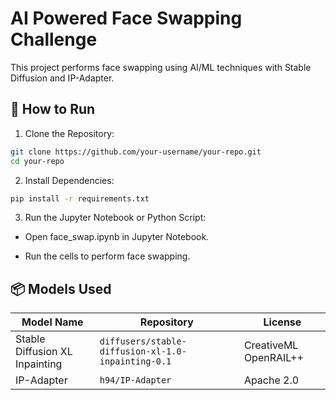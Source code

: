 # AI Powered Face Swapping Challenge
This project performs face swapping using AI/ML techniques with Stable Diffusion and IP-Adapter.

## 🚀 How to Run

1. Clone the Repository:

```bash
git clone https://github.com/your-username/your-repo.git
cd your-repo
```

2. Install Dependencies:

```bash 
pip install -r requirements.txt
```

3. Run the Jupyter Notebook or Python Script:

- Open face_swap.ipynb in Jupyter Notebook.

- Run the cells to perform face swapping.

## 📦 Models Used

| Model Name                     | Repository                                         | License               |
| ------------------------------ | -------------------------------------------------- | ----------------------|
| Stable Diffusion XL Inpainting | `diffusers/stable-diffusion-xl-1.0-inpainting-0.1` | CreativeML OpenRAIL++ |
| IP-Adapter                     | `h94/IP-Adapter`                                   | Apache 2.0            |




